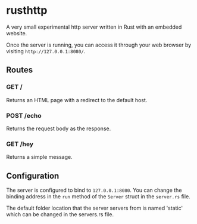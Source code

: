 # rusthttp

A very small experimental http server written in Rust with an embedded website.

Once the server is running, you can access it through your web browser by visiting `http://127.0.0.1:8080/`.

## Routes

### GET /

Returns an HTML page with a redirect to the default host.

### POST /echo

Returns the request body as the response.

### GET /hey

Returns a simple message.

## Configuration

The server is configured to bind to `127.0.0.1:8080`. You can change the binding address in the `run` method of the `Server` struct in the `server.rs` file.

The default folder location that the server servers from is named 'static' which can be changed in the servers.rs file.
